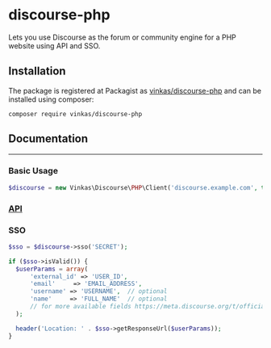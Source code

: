 # discourse-php

Lets you use Discourse as the forum or community engine for a PHP website using API and SSO.

## Installation

The package is registered at Packagist as [vinkas/discourse-php](https://packagist.org/packages/vinkas/discourse-php) and can be installed using composer:

```
composer require vinkas/discourse-php
```

## Documentation
---

### Basic Usage

```php
$discourse = new Vinkas\Discourse\PHP\Client('discourse.example.com', true);  // set true if ssl enabled
```

### [API](https://codiss.com/t/discourse-api-documentation-for-php/14)

### SSO

```php
$sso = $discourse->sso('SECRET');

if ($sso->isValid()) {
  $userParams = array(
      'external_id' => 'USER_ID',
      'email'     => 'EMAIL_ADDRESS',
      'username' => 'USERNAME',  // optional
      'name'     => 'FULL_NAME'  // optional
      // for more available fields https://meta.discourse.org/t/official-single-sign-on-for-discourse/13045
  );

  header('Location: ' . $sso->getResponseUrl($userParams));
}
```

